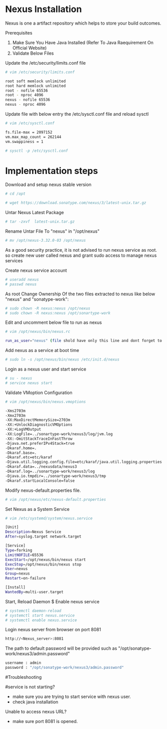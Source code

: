 # Nexus Installation
Nexus is one a artifact repository which helps to store your build outcomes.  

Prerequisites
1. Make Sure You Have Java Installed (Refer To Java Raequirement On Official Website)
2. Validate Below Files 

Update the /etc/security/limits.conf file 

```sh
# vim /etc/security/limits.conf

root soft memlock unlimited
root hard memlock unlimited
root - nofile 65536
root - nproc 4096
nexus - nofile 65536
nexus - nproc 4096
```

Update file with below entry the /etc/sysctl.conf file and reload sysctl

```sh
# vim /etc/sysctl.conf

fs.file-max = 2097152
vm.max_map_count = 262144
vm.swappiness = 1

# sysctl -p /etc/sysctl.conf
```

# Implementation steps 
Download and setup nexus stable version

```sh 
# cd /opt
```
```sh 
# wget https://download.sonatype.com/nexus/3/latest-unix.tar.gz
```
Untar Nexus Latest Package
```sh 
# tar -zxvf  latest-unix.tar.gz
```

Rename Untar File To "nexus"  in "/opt/nexus" 

```sh 
# mv /opt/nexus-3.32.0-03 /opt/nexus
```

As a good security practice, it is not advised to run nexus service as root. so create new user called nexus and grant sudo access to manage nexus services 

Create nexus service account 
```sh 
# useradd nexus
# passwd nexus
```
As root Change Ownership Of the two files extracted  to nexus  like below "nexus" and "sonatype-work":
```sh 
# sudo chown -R nexus:nexus /opt/nexus
# sudo chown -R nexus:nexus /opt/sonartype-work
```
Edit and uncomment below file to run as nexus

```sh 
# vim /opt/nexus/bin/nexus.rc
```
```sh 
run_as_user="nexus" (file shold have only this line and dont forget to uncomment "remove #")
```
Add nexus as a service at boot time
```sh
# sudo ln -s /opt/nexus/bin/nexus /etc/init.d/nexus
```
Login as a nexus user and start service

```sh
# su - nexus
# service nexus start
```
Validate VMoption Configuration 
```sh 
# vim /opt/nexus/bin/nexus.vmoptions
```

```sh
-Xms2703m
-Xmx2703m
-XX:MaxDirectMemorySize=2703m
-XX:+UnlockDiagnosticVMOptions
-XX:+LogVMOutput
-XX:LogFile=../sonartype-work/nexus3/log/jvm.log
-XX:-OmitStackTraceInFastThrow
-Djava.net.preferIPv4Stack=true
-Dkaraf.home=.
-Dkaraf.base=.
-Dkaraf.etc=etc/karaf
-Djava.util.logging.config.file=etc/karaf/java.util.logging.properties
-Dkaraf.data=../nexusdata/nexus3
-Dkaraf.log=../sonartype-work/nexus3/log
-Djava.io.tmpdir=../sonartype-work/nexus3/tmp
-Dkaraf.startLocalConsole=false
```
Modify nexus-default.properties file.

```sh
# vim /opt/nexus/etc/nexus-default.properties
```
Set Nexus as a System Service

```sh
# vim /etc/systemd/system/nexus.service
``` 
 ```sh
 [Unit]
Description=Nexus Service
After=syslog.target network.target

[Service]
Type=forking
LimitNOFILE=65536
ExecStart=/opt/nexus/bin/nexus start
ExecStop=/opt/nexus/bin/nexus stop
User=nexus
Group=nexus
Restart=on-failure

[Install]
WantedBy=multi-user.target
```
Start, Reload Daemon $ Enable nexus service 
```sh
# systemctl daemon-reload
# systemctl start nexus.service
# systemctl enable nexus.service
```
 
Login nexus server from browser on port 8081
```sh
http://<Nexus_server>:8081
```
The path to default password will be provided such as "/opt/sonatype-work/nexus3/admin.password"

```sh
username : admin  
password : "/opt/sonatype-work/nexus3/admin.password"
```
#Troubleshooting

#service is not starting?
- make sure you are trying to start service with nexus user. 
- check java installation

Unable to access nexus URL?
- make sure port 8081 is opened.
